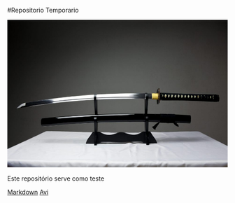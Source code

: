 #Repositorio Temporario

![Katana](katana.jpg)

Este repositório serve como teste

[Markdown](MD.md)
[Avi](avidity/blob/master/Infra%20questions.pdf)
